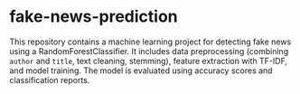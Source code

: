 # fake-news-prediction
This repository contains a machine learning project for detecting fake news using a RandomForestClassifier. It includes data preprocessing (combining `author` and `title`, text cleaning, stemming), feature extraction with TF-IDF, and model training. The model is evaluated using accuracy scores and classification reports.
